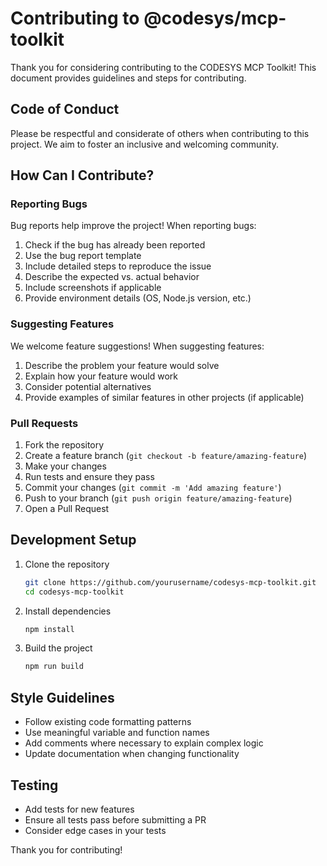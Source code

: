 # Contributing to @codesys/mcp-toolkit

Thank you for considering contributing to the CODESYS MCP Toolkit! This document provides guidelines and steps for contributing.

## Code of Conduct

Please be respectful and considerate of others when contributing to this project. We aim to foster an inclusive and welcoming community.

## How Can I Contribute?

### Reporting Bugs

Bug reports help improve the project! When reporting bugs:

1. Check if the bug has already been reported
2. Use the bug report template
3. Include detailed steps to reproduce the issue
4. Describe the expected vs. actual behavior
5. Include screenshots if applicable
6. Provide environment details (OS, Node.js version, etc.)

### Suggesting Features

We welcome feature suggestions! When suggesting features:

1. Describe the problem your feature would solve
2. Explain how your feature would work
3. Consider potential alternatives
4. Provide examples of similar features in other projects (if applicable)

### Pull Requests

1. Fork the repository
2. Create a feature branch (`git checkout -b feature/amazing-feature`)
3. Make your changes
4. Run tests and ensure they pass
5. Commit your changes (`git commit -m 'Add amazing feature'`)
6. Push to your branch (`git push origin feature/amazing-feature`)
7. Open a Pull Request

## Development Setup

1. Clone the repository
   ```bash
   git clone https://github.com/yourusername/codesys-mcp-toolkit.git
   cd codesys-mcp-toolkit
   ```

2. Install dependencies
   ```bash
   npm install
   ```

3. Build the project
   ```bash
   npm run build
   ```

## Style Guidelines

- Follow existing code formatting patterns
- Use meaningful variable and function names
- Add comments where necessary to explain complex logic
- Update documentation when changing functionality

## Testing

- Add tests for new features
- Ensure all tests pass before submitting a PR
- Consider edge cases in your tests

Thank you for contributing!
